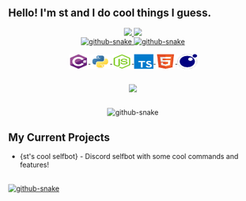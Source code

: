 ## Hello! I'm st and I do cool things I guess.

<div align="center">
  <a href="https://github.com/st7712">
  <img src="https://img.shields.io/badge/Python-blue?logo=python&logoColor=white"/>
  <img src="https://komarev.com/ghpvc/?username=st7712&color=ff69b4"/>
</div>

<div align="center">
  <a href="https://github.com/st7712">
  <picture>
    <source height="180em" media="(prefers-color-scheme: dark)" srcset="https://github-readme-stats.vercel.app/api?username=st7712&show_icons=true&theme=github_dark&include_all_commits=true&count_private=true" />
    <source height="180em" media="(prefers-color-scheme: light)" srcset="https://github-readme-stats.vercel.app/api?username=st7712&show_icons=true&theme=github_light&include_all_commits=true&count_private=true" />
    <img alt="github-snake" src="github-snake.svg" />
  </picture>
  <a href="https://github.com/st7712">
  <picture>
    <source height="180em" media="(prefers-color-scheme: dark)" srcset="https://github-readme-stats.vercel.app/api/top-langs/?username=st7712&layout=compact&langs_count=7&theme=github_dark" />
    <source height="180em" media="(prefers-color-scheme: light)" srcset="https://github-readme-stats.vercel.app/api/top-langs/?username=st7712&layout=compact&langs_count=7&theme=github_light" />
    <img alt="github-snake" src="github-snake.svg" />
  </picture>
</div>
 

   
<div align="center"><br>
   <div style="display: inline_block">
    <img align="center" alt="imst-CSharp" height="30" width="40" src="https://github.com/devicons/devicon/blob/master/icons/csharp/csharp-original.svg">
    <img align="center" alt="imst-Python" height="30" width="40" src="https://raw.githubusercontent.com/devicons/devicon/master/icons/python/python-original.svg">
    <img align="center" alt="imst-Node" height="30" width="40" src="https://raw.githubusercontent.com/devicons/devicon/master/icons/nodejs/nodejs-original.svg">
    <img align="center" alt="imst-TypeScript" height="30" width="40" src="https://raw.githubusercontent.com/devicons/devicon/master/icons/typescript/typescript-original.svg">
    <img align="center" alt="imst-html" height="30" width="40" src="https://raw.githubusercontent.com/devicons/devicon/master/icons/html5/html5-original.svg">
    <img align="center" alt="imst-lua" height="30" width="40" src="https://raw.githubusercontent.com/devicons/devicon/master/icons/lua/lua-original.svg">
  </div>
  
   <br><a href = "mailto:imstcool@protonmail.com"><img src="https://img.shields.io/badge/-protonmail-%23333?style=for-the-badge&logo=gmail&logoColor=white" target="_blank"></a> 
 </div>
</div>
  
##
<div align="center">
  <picture>
    <source media="(prefers-color-scheme: dark)" srcset="https://github.com/st7712/st7712/blob/output/github-contribution-grid-snake-dark.svg" />
    <source media="(prefers-color-scheme: light)" srcset="https://github.com/st7712/st7712/blob/output/github-contribution-grid-snake.svg" />
    <img alt="github-snake" src="github-snake.svg" />
  </picture>
</div>

  ## My Current Projects
  - {st's cool selfbot} - Discord selfbot with some cool commands and features!
 
<br>

<div>
  <a href="https://github.com/st7712">
  <picture>
    <source media="(prefers-color-scheme: dark)" srcset="https://github-readme-stats.vercel.app/api/pin/?username=st7712&repo=sts-cool-selfbot&theme=github_dark" />
    <source media="(prefers-color-scheme: light)" srcset="https://github-readme-stats.vercel.app/api/pin/?username=st7712&repo=sts-cool-selfbot&theme=github_light" />
    <img alt="github-snake" src="github-snake.svg" />
  </picture>
</div>
